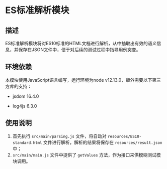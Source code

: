 # ES标准解析模块

## 描述

ES标准解析模块将对ES10标准的HTML文档进行解析，从中抽取出有效的语义信息，并保存在JSON文件中，便于对后续的测试过程中指导用例突变。



## 环境依赖

本模块使用JavaScript语言编写，运行环境为node v12.13.0，额外需要以下第三方库的支持：

- jsdom 16.4.0

- log4js 6.3.0



## 使用说明

1. 首先执行 `src/main/parsing.js` 文件，将自动对 `resources/ES10-standard.html` 文件进行解析，解析的结果将保存在 `resources/result.json` 中；
2. `src/main/main.js` 文件中提供了 `getValues` 方法，作为接口来供模糊测试模块调用。